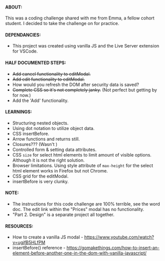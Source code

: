 #### ABOUT:
This was a coding challenge shared with me from Emma, a fellow cohort student. I decided to take the challenge on for practice. 

#### DEPENDANCIES:
- This project was created using vanilla JS and the Live Server extension for VSCode.


#### HALF DOCUMENTED STEPS:
- ~~Add cancel functionality to editModal.~~
- ~~Add edit functionality to editModal.~~
- How would you refresh the DOM after security data is saved?
- ~~Complete CSS so it's not completely janky.~~ (Not perfect but getting by for now.)
- Add the 'Add' functionality.

#### LEARNINGS:
- Structuring nested objects.
- Using dot notation to utilize object data.
- CSS insertBefore.
- Arrow functions and returns still.
- Closures??? (Wasn't )
- Controlled form & setting data attributes.
- CSS ```size``` for select html elements to limit amount of visible options. Although it is not the right solution.
- Browser limitations. Using style attribute of ```max-height``` for the select html element works in Firefox but not Chrome.
- CSS grid for the editModal.
- insertBefore is very clunky. 

#### NOTE:
- The instructions for this code challenge are 100% terrible, see the word doc. The edit link within the "Prices" modal has no functionality.
- "Part 2. Design" is a separate project all together.

#### RESOURCES:
- How to create a vanilla JS modal - https://www.youtube.com/watch?v=ugjfB5HLfPM
- insertBefore() reference - https://gomakethings.com/how-to-insert-an-element-before-another-one-in-the-dom-with-vanilla-javascript/
